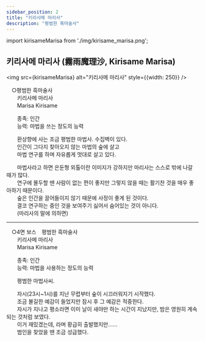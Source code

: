 ```yaml
---
sidebar_position: 2
title: "키리사메 마리사"
description: "평범한 흑마술사"
---
```


import kirisameMarisa from './img/kirisame_marisa.png';

## 키리사메 마리사 (霧雨魔理沙, Kirisame Marisa)

<img src={kirisameMarisa} alt="키리사메 마리사" style={{width: 250}} />

　○평범한 흑마술사  
　　키리사메 마리사  
　　Marisa Kirisame  

　　종족: 인간  
　　능력: 마법을 쓰는 정도의 능력  

　　환상향에 사는 조금 평범한 마법사. 수집벽이 있다.  
　　인간이 그다지 찾아오지 않는 마법의 숲에 살고  
　　마법 연구를 하며 자유롭게 멋대로 살고 있다.  

　　마법사라고 하면 은둔형 외톨이란 이미지가 강하지만 마리사는 스스로 밖에 나갈 때가 많다.  
　　연구에 몰두할 땐 사람이 없는 편이 좋지만 그렇지 않을 때는 활기찬 것을 매우 좋아하기 때문이다.  
　　숲은 인간을 끌어들이지 않기 때문에 사정이 좋게 된 것이다.  
　　결코 연구하는 중인 것을 보여주기 싫어서 숨어있는 것이 아니다.  
　　(마리사의 말에 의하면)  

---

　○4면 보스　평범한 흑마술사  
　　키리사메 마리사  
　　Marisa Kirisame  

　　종족: 인간  
　　능력: 마법을 사용하는 정도의 능력  

　　평범한 마법사씨.  

　　자시(23시~1시)를 지난 무렵부터 숲이 시끄러워지기 시작했다.  
　　조금 불길한 예감이 들었지만 잠시 후 그 예감은 적중한다.  
　　자시가 지나고 평소라면 이미 날이 새야만 하는 시간이 지났지만, 밤은 영원히 계속되는 것처럼 보였다.  
　　이거 재밌겠는데, 라며 황급히 출발했지만......  
　　범인을 찾았을 땐 조금 성급했다.
